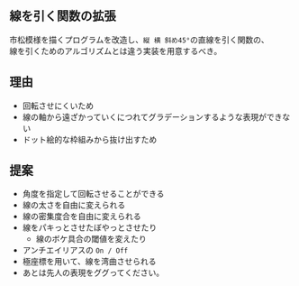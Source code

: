 ## 線を引く関数の拡張
市松模様を描くプログラムを改造し、`縦 横 斜め45°`の直線を引く関数の、  
線を引くためのアルゴリズムとは違う実装を用意するべき。

## 理由
- 回転させにくいため
- 線の軸から遠ざかっていくにつれてグラデーションするような表現ができない
- ドット絵的な枠組みから抜け出すため

## 提案
- 角度を指定して回転させることができる
- 線の太さを自由に変えられる
- 線の密集度合を自由に変えられる
- 線をパキっとさせたぼやっとさせたり
  - 線のボケ具合の閾値を変えたり
- アンチエイリアスの `On / Off`
- 極座標を用いて、線を湾曲させられる
- あとは先人の表現をググってください。